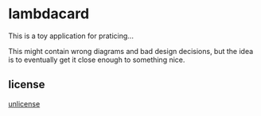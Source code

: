 # lambdacard

This is a toy application for praticing...

This might contain wrong diagrams and bad design decisions,
but the idea is to eventually get it close enough to something nice.

## license

[unlicense](https://github.com/diasbruno/lambdacard/blob/master/license.md)
